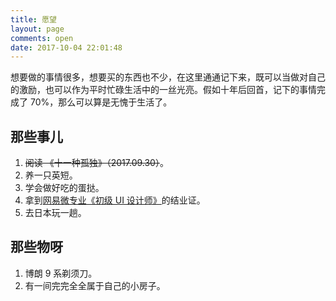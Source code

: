 ```yaml
---
title: 愿望
layout: page
comments: open
date: 2017-10-04 22:01:48
---
```


想要做的事情很多，想要买的东西也不少，在这里通通记下来，既可以当做对自己的激励，也可以作为平时忙碌生活中的一丝光亮。假如十年后回首，记下的事情完成了 70%，那么可以算是无愧于生活了。



## 那些事儿

1. ~~阅读 《十一种孤独》（2017.09.30）~~。
2. 养一只英短。
3. 学会做好吃的蛋挞。
4. 拿到[网易微专业《初级 UI 设计师》](https://mooc.study.163.com/smartSpec/detail/1001113001.htm)的结业证。
5. 去日本玩一趟。

## 那些物呀

1. 博朗 9 系剃须刀。
2. 有一间完完全全属于自己的小房子。